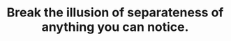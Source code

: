 ---
title: Break the illusion of separateness of anything you can notice.
tags: mindfulness self waking-up non-dual
consciousness: true
order: 6
---